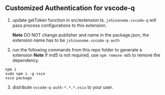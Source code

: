 ## Customized Authentication for vscode-q

1. update getToken function in src/extension.ts. `jshinonome.vscode-q` will pass process configurations to this extension.

    **Note** DO NOT change publisher and name in the package.json, the extension name has to be `jshinonome.vscode-q-auth`

2. run the following commands from this repo folder to generate a extension
   **Note** If md5 is not required, use `npm remove md5` to remove the dependency.

```
npm i
sudo npm i -g vsce
vsce package
```

3.  distribute `vscode-q-auth-*.*.*.vsix` to your user.
